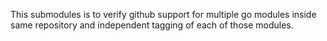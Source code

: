 This submodules is to verify github support for multiple go modules inside same repository and independent tagging of each of those modules. 
